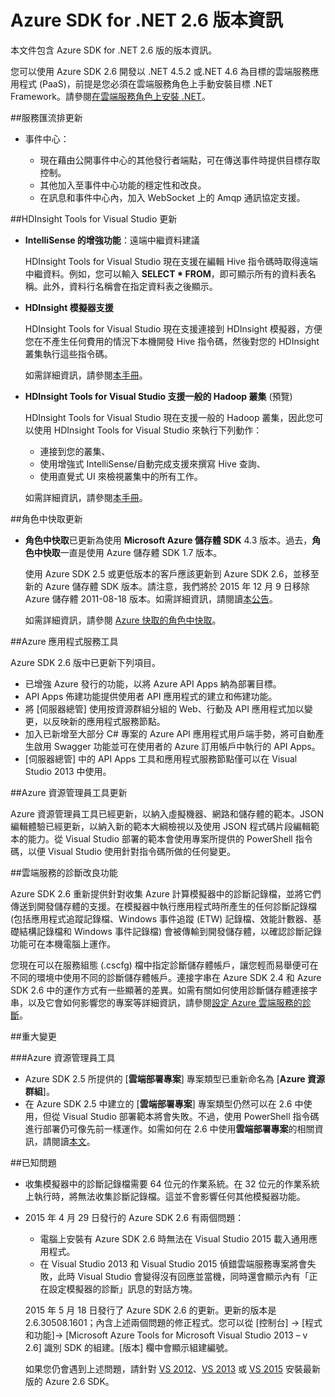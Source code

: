 <properties 
   pageTitle="Azure SDK for .NET 2.6 版本資訊" 
   description="Azure SDK for .NET 2.6 版本資訊" 
   services="app-service/web" 
   documentationCenter=".net" 
   authors="Juliako" 
   manager="dwrede" 
   editor=""/>

<tags
   ms.service="app-service"
   ms.devlang="multiple"
   ms.topic="article"
   ms.tgt_pltfrm="na"
   ms.workload="integration" 
   ms.date="07/08/2015"
   ms.author="juliako"/>


# Azure SDK for .NET 2.6 版本資訊

本文件包含 Azure SDK for .NET 2.6 版的版本資訊。

您可以使用 Azure SDK 2.6 開發以 .NET 4.5.2 或.NET 4.6 為目標的雲端服務應用程式 (PaaS)，前提是您必須在雲端服務角色上手動安裝目標 .NET Framework。請參閱[在雲端服務角色上安裝 .NET](http://go.microsoft.com/fwlink/?LinkID=309796)。


##服務匯流排更新

- 事件中心： 

	- 現在藉由公開事件中心的其他發行者端點，可在傳送事件時提供目標存取控制。
	- 其他加入至事件中心功能的穩定性和改良。
	- 在訊息和事件中心內，加入 WebSocket 上的 Amqp 通訊協定支援。

##HDInsight Tools for Visual Studio 更新

- **IntelliSense 的增強功能**：遠端中繼資料建議

	HDInsight Tools for Visual Studio 現在支援在編輯 Hive 指令碼時取得遠端中繼資料。例如，您可以輸入 **SELECT * FROM**，即可顯示所有的資料表名稱。此外，資料行名稱會在指定資料表之後顯示。

- **HDInsight 模擬器支援**

	HDInsight Tools for Visual Studio 現在支援連接到 HDInsight 模擬器，方便您在不產生任何費用的情況下本機開發 Hive 指令碼，然後對您的 HDInsight 叢集執行這些指令碼。

	如需詳細資訊，請參閱[本手冊](http://go.microsoft.com/fwlink/?LinkID=529540&clcid=0x409)。

- **HDInsight Tools for Visual Studio 支援一般的 Hadoop 叢集** (預覽)

	HDInsight Tools for Visual Studio 現在支援一般的 Hadoop 叢集，因此您可以使用 HDInsight Tools for Visual Studio 來執行下列動作：

	- 連接到您的叢集、 
	- 使用增強式 IntelliSense/自動完成支援來撰寫 Hive 查詢、 
	- 使用直覺式 UI 來檢視叢集中的所有工作。 

	如需詳細資訊，請參閱[本手冊](http://go.microsoft.com/fwlink/?LinkID=529540&clcid=0x409)。

##角色中快取更新

- **角色中快取**已更新為使用 **Microsoft Azure 儲存體 SDK** 4.3 版本。過去，**角色中快取**一直是使用 Azure 儲存體 SDK 1.7 版本。

	使用 Azure SDK 2.5 或更低版本的客戶應該更新到 Azure SDK 2.6，並移至新的 Azure 儲存體 SDK 版本。請注意，我們將於 2015 年 12 月 9 日移除 Azure 儲存體 2011-08-18 版本。如需詳細資訊，請閱讀[本公告](http://azure.microsoft.com/blog/2014/08/04/microsoft-azure-storage-service-version-removal/)。

	如需詳細資訊，請參閱 [Azure 快取的角色中快取](https://msdn.microsoft.com/library/azure/dn386103.aspx)。

##Azure 應用程式服務工具

Azure SDK 2.6 版中已更新下列項目。

- 已增強 Azure 發行的功能，以將 Azure API Apps 納為部署目標。
- API Apps 佈建功能提供使用者 API 應用程式的建立和佈建功能。
- 將 [伺服器總管] 使用按資源群組分組的 Web、行動及 API 應用程式加以變更，以反映新的應用程式服務節點。
- 加入已新增至大部分 C# 專案的 Azure API 應用程式用戶端手勢，將可自動產生啟用 Swagger 功能並可在使用者的 Azure 訂用帳戶中執行的 API Apps。
- [伺服器總管] 中的 API Apps 工具和應用程式服務節點僅可以在 Visual Studio 2013 中使用。 

##Azure 資源管理員工具更新

Azure 資源管理員工具已經更新，以納入虛擬機器、網路和儲存體的範本。JSON 編輯體驗已經更新，以納入新的範本大綱檢視以及使用 JSON 程式碼片段編輯範本的能力。從 Visual Studio 部署的範本會使用專案所提供的 PowerShell 指令碼，以便 Visual Studio 使用針對指令碼所做的任何變更。

##雲端服務的診斷改良功能

Azure SDK 2.6 重新提供針對收集 Azure 計算模擬器中的診斷記錄檔，並將它們傳送到開發儲存體的支援。在模擬器中執行應用程式時所產生的任何診斷記錄檔 (包括應用程式追蹤記錄檔、Windows 事件追蹤 (ETW) 記錄檔、效能計數器、基礎結構記錄檔和 Windows 事件記錄檔) 會被傳輸到開發儲存體，以確認診斷記錄功能可在本機電腦上運作。

您現在可以在服務組態 (.cscfg) 檔中指定診斷儲存體帳戶，讓您輕而易舉便可在不同的環境中使用不同的診斷儲存體帳戶。連接字串在 Azure SDK 2.4 和 Azure SDK 2.6 中的運作方式有一些顯著的差異。如需有關如何使用診斷儲存體連接字串，以及它會如何影響您的專案等詳細資訊，請參閱[設定 Azure 雲端服務的診斷](http://go.microsoft.com/fwlink/?LinkID=532784)。

##重大變更

###Azure 資源管理員工具 

- Azure SDK 2.5 所提供的 [**雲端部署專案**] 專案類型已重新命名為 [**Azure 資源群組**]。
- 在 Azure SDK 2.5 中建立的 [**雲端部署專案**] 專案類型仍然可以在 2.6 中使用，但從 Visual Studio 部署範本將會失敗。不過，使用 PowerShell 指令碼進行部署仍可像先前一樣運作。如需如何在 2.6 中使用**雲端部署專案**的相關資訊，請閱讀[本文](http://go.microsoft.com/fwlink/?LinkID=534086)。
 
##已知問題

- 收集模擬器中的診斷記錄檔需要 64 位元的作業系統。在 32 位元的作業系統上執行時，將無法收集診斷記錄檔。這並不會影響任何其他模擬器功能。 

- 2015 年 4 月 29 日發行的 Azure SDK 2.6 有兩個問題：

	- 電腦上安裝有 Azure SDK 2.6 時無法在 Visual Studio 2015 載入通用應用程式。
	- 在 Visual Studio 2013 和 Visual Studio 2015 偵錯雲端服務專案將會失敗，此時 Visual Studio 會變得沒有回應並當機，同時還會顯示內有「正在設定模擬器的診斷」訊息的對話方塊。
	
	2015 年 5 月 18 日發行了 Azure SDK 2.6 的更新。更新的版本是 2.6.30508.1601；內含上述兩個問題的修正程式。您可以從 [控制台] -> [程式和功能]-> [Microsoft Azure Tools for Microsoft Visual Studio 2013 – v 2.6] 識別 SDK 的組建。[版本] 欄中會顯示組建編號。

	如果您仍會遇到上述問題，請針對 [VS 2012](http://go.microsoft.com/fwlink/p/?linkid=323511&clcid=0x409)、[VS 2013](http://go.microsoft.com/fwlink/p/?linkid=323510&clcid=0x409) 或 [VS 2015](http://go.microsoft.com/fwlink/?linkid=518003&clcid=0x409) 安裝最新版的 Azure 2.6 SDK。
 

<!---HONumber=July15_HO3-->